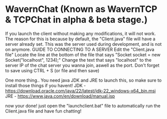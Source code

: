 # WavernChat (Known as WavernTCP & TCPChat in alpha & beta stage.)
If you launch the client without making any modifications, it will not work.
The reason for this is because by default, the "Client.java" file will have a server already set.
This was the server used during development, and is not on anymore.
GUIDE TO CONNECTING TO A SERVER
Edit the "Client.java file"
Locate the line at the bottom of the file that says "Socket socket = new Socket("localhost", 1234);"
Change the text that says "localhost" to the server IP of the chat server you wanna join, aswell as the port.
Don't forget to save using CTRL + S (or file and then save)

One more thing..
You need java JDK and JRE to launch this, so make sure to install those things if you havent!
JDK - https://download.oracle.com/java/22/latest/jdk-22_windows-x64_bin.msi
JRE - https://www.java.com/en/download/manual.jsp

now your done!
just open the "launchclient.bat" file to automatically run the Client.java file and have fun chatting! 
